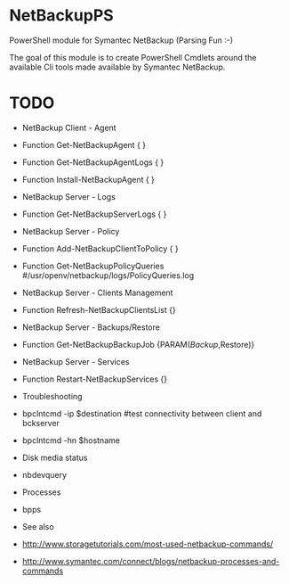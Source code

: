 NetBackupPS
===========

PowerShell module for Symantec NetBackup (Parsing Fun :-)

The goal of this module is to create PowerShell Cmdlets around the available Cli tools made available by Symantec NetBackup.

# TODO
 * NetBackup Client - Agent
  * Function Get-NetBackupAgent { }
  * Function Get-NetBackupAgentLogs { }
  * Function Install-NetBackupAgent { }
 * NetBackup Server - Logs
  * Function Get-NetBackupServerLogs { }
 * NetBackup Server - Policy
  * Function Add-NetBackupClientToPolicy { }
  * Function Get-NetBackupPolicyQueries #/usr/openv/netbackup/logs/PolicyQueries.log
 * NetBackup Server - Clients Management
  * Function Refresh-NetBackupClientsList {}
 * NetBackup Server - Backups/Restore
  * Function Get-NetBackupBackupJob {PARAM($Backup,$Restore)}
 * NetBackup Server - Services
  * Function Restart-NetBackupServices {}
 * Troubleshooting
  * bpclntcmd -ip $destination  #test connectivity between client and bckserver
  * bpclntcmd -hn $hostname
 * Disk media status
  * nbdevquery
 * Processes
  * bpps

 * See also
  * http://www.storagetutorials.com/most-used-netbackup-commands/
  * http://www.symantec.com/connect/blogs/netbackup-processes-and-commands
